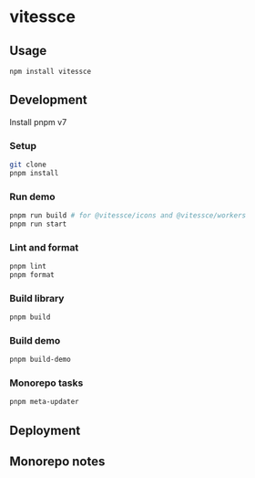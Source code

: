 # vitessce

## Usage

```sh
npm install vitessce
```

## Development

Install pnpm v7

### Setup

```sh
git clone 
pnpm install
```

### Run demo

```sh
pnpm run build # for @vitessce/icons and @vitessce/workers
pnpm run start
```

### Lint and format

```sh
pnpm lint
pnpm format
```

### Build library

```sh
pnpm build
```

### Build demo

```sh
pnpm build-demo
```

### Monorepo tasks

```sh
pnpm meta-updater
```

## Deployment

## Monorepo notes